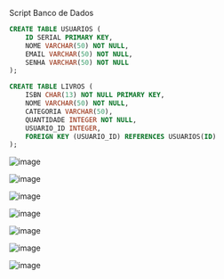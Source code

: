  Script Banco de Dados

```sql
CREATE TABLE USUARIOS (
    ID SERIAL PRIMARY KEY,
    NOME VARCHAR(50) NOT NULL,
    EMAIL VARCHAR(50) NOT NULL,
    SENHA VARCHAR(50) NOT NULL
);

CREATE TABLE LIVROS (
    ISBN CHAR(13) NOT NULL PRIMARY KEY,
    NOME VARCHAR(50) NOT NULL,
    CATEGORIA VARCHAR(50),
    QUANTIDADE INTEGER NOT NULL,
    USUARIO_ID INTEGER,
    FOREIGN KEY (USUARIO_ID) REFERENCES USUARIOS(ID)
);

```
![image](https://github.com/user-attachments/assets/1dfcdd6c-b88b-4567-bb1a-76db9896d577)


![image](https://github.com/user-attachments/assets/c79d7a5d-cf0a-44a9-9944-a3fc4f234b71)


![image](https://github.com/user-attachments/assets/990968db-0e63-4145-ad0a-93272ddac504)


![image](https://github.com/user-attachments/assets/7248f6a9-9e20-4e05-b16c-15d83c78fbed)


![image](https://github.com/user-attachments/assets/4cada74b-2eaf-454c-ba95-8c9b9777e4c8)


![image](https://github.com/user-attachments/assets/909544e2-ac8e-4a8a-8c58-5c1f88a4ffef)


![image](https://github.com/user-attachments/assets/d3877bd6-6b36-45cb-8dd8-02ea03383681)



